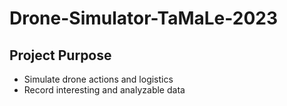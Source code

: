 # Drone-Simulator-TaMaLe-2023

## Project Purpose

* Simulate drone actions and logistics
* Record interesting and analyzable data
